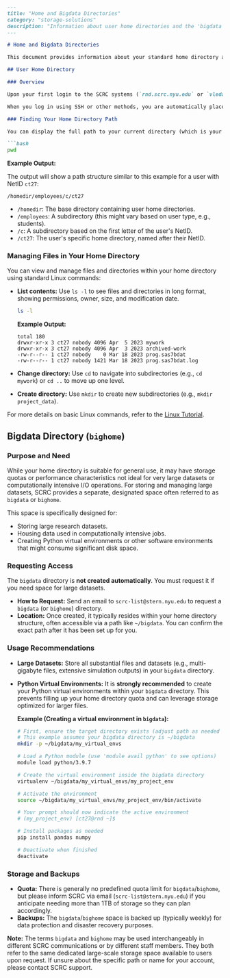 ```markdown
---
title: "Home and Bigdata Directories"
category: "storage-solutions"
description: "Information about user home directories and the 'bigdata' storage space for large datasets, including how to request it."
---

# Home and Bigdata Directories

This document provides information about your standard home directory and the separate `bigdata` storage space available on the SCRC Linux systems. Understanding the purpose and usage of each is crucial for managing your files and data effectively.

## User Home Directory

### Overview

Upon your first login to the SCRC systems (`rnd.scrc.nyu.edu` or `vleda.scrc.nyu.edu`), your personal home directory is automatically created. This directory serves as your primary storage space for configuration files, scripts, source code, and smaller datasets.

When you log in using SSH or other methods, you are automatically placed in your home directory.

### Finding Your Home Directory Path

You can display the full path to your current directory (which is your home directory immediately after login) using the `pwd` (print working directory) command:

```bash
pwd
```

**Example Output:**

The output will show a path structure similar to this example for a user with NetID `ct27`:

```
/homedir/employees/c/ct27
```

*   `/homedir`: The base directory containing user home directories.
*   `/employees`: A subdirectory (this might vary based on user type, e.g., students).
*   `/c`: A subdirectory based on the first letter of the user's NetID.
*   `/ct27`: The user's specific home directory, named after their NetID.

### Managing Files in Your Home Directory

You can view and manage files and directories within your home directory using standard Linux commands:

*   **List contents:** Use `ls -l` to see files and directories in long format, showing permissions, owner, size, and modification date.

    ```bash
    ls -l
    ```

    **Example Output:**
    ```
    total 180
    drwxr-xr-x 3 ct27 nobody 4096 Apr  5 2023 mywork
    drwxr-xr-x 3 ct27 nobody 4096 Apr  3 2023 archived-work
    -rw-r--r-- 1 ct27 nobody    0 Mar 18 2023 prog.sas7bdat
    -rw-r--r-- 1 ct27 nobody 1421 Mar 18 2023 prog.sas7bdat.log
    ```

*   **Change directory:** Use `cd` to navigate into subdirectories (e.g., `cd mywork`) or `cd ..` to move up one level.
*   **Create directory:** Use `mkdir` to create new subdirectories (e.g., `mkdir project_data`).

For more details on basic Linux commands, refer to the [Linux Tutorial](#linux-tutorial).

## Bigdata Directory (`bighome`)

### Purpose and Need

While your home directory is suitable for general use, it may have storage quotas or performance characteristics not ideal for very large datasets or computationally intensive I/O operations. For storing and managing large datasets, SCRC provides a separate, designated space often referred to as `bigdata` or `bighome`.

This space is specifically designed for:

*   Storing large research datasets.
*   Housing data used in computationally intensive jobs.
*   Creating Python virtual environments or other software environments that might consume significant disk space.

### Requesting Access

The `bigdata` directory is **not created automatically**. You must request it if you need space for large datasets.

*   **How to Request:** Send an email to `scrc-list@stern.nyu.edu` to request a `bigdata` (or `bighome`) directory.
*   **Location:** Once created, it typically resides within your home directory structure, often accessible via a path like `~/bigdata`. You can confirm the exact path after it has been set up for you.

### Usage Recommendations

*   **Large Datasets:** Store all substantial files and datasets (e.g., multi-gigabyte files, extensive simulation outputs) in your `bigdata` directory.
*   **Python Virtual Environments:** It is **strongly recommended** to create your Python virtual environments within your `bigdata` directory. This prevents filling up your home directory quota and can leverage storage optimized for larger files.

    **Example (Creating a virtual environment in `bigdata`):**
    ```bash
    # First, ensure the target directory exists (adjust path as needed based on setup)
    # This example assumes your bigdata directory is ~/bigdata
    mkdir -p ~/bigdata/my_virtual_envs

    # Load a Python module (use 'module avail python' to see options)
    module load python/3.9.7

    # Create the virtual environment inside the bigdata directory
    virtualenv ~/bigdata/my_virtual_envs/my_project_env

    # Activate the environment
    source ~/bigdata/my_virtual_envs/my_project_env/bin/activate

    # Your prompt should now indicate the active environment
    # (my_project_env) [ct27@rnd ~]$

    # Install packages as needed
    pip install pandas numpy

    # Deactivate when finished
    deactivate
    ```

### Storage and Backups

*   **Quota:** There is generally no predefined quota limit for `bigdata`/`bighome`, but please inform SCRC via email (`scrc-list@stern.nyu.edu`) if you anticipate needing more than 1TB of storage so they can plan accordingly.
*   **Backups:** The `bigdata`/`bighome` space is backed up (typically weekly) for data protection and disaster recovery purposes.

**Note:** The terms `bigdata` and `bighome` may be used interchangeably in different SCRC communications or by different staff members. They both refer to the same dedicated large-scale storage space available to users upon request. If unsure about the specific path or name for your account, please contact SCRC support.
```